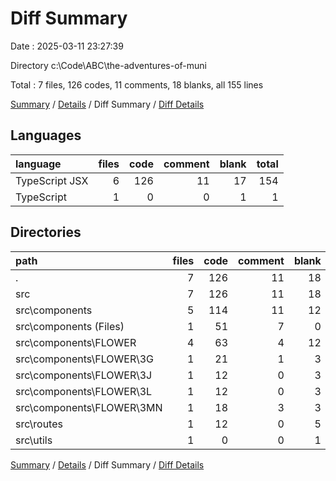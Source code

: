 # Diff Summary

Date : 2025-03-11 23:27:39

Directory c:\\Code\\ABC\\the-adventures-of-muni

Total : 7 files,  126 codes, 11 comments, 18 blanks, all 155 lines

[Summary](results.md) / [Details](details.md) / Diff Summary / [Diff Details](diff-details.md)

## Languages
| language | files | code | comment | blank | total |
| :--- | ---: | ---: | ---: | ---: | ---: |
| TypeScript JSX | 6 | 126 | 11 | 17 | 154 |
| TypeScript | 1 | 0 | 0 | 1 | 1 |

## Directories
| path | files | code | comment | blank | total |
| :--- | ---: | ---: | ---: | ---: | ---: |
| . | 7 | 126 | 11 | 18 | 155 |
| src | 7 | 126 | 11 | 18 | 155 |
| src\\components | 5 | 114 | 11 | 12 | 137 |
| src\\components (Files) | 1 | 51 | 7 | 0 | 58 |
| src\\components\\FLOWER | 4 | 63 | 4 | 12 | 79 |
| src\\components\\FLOWER\\3G | 1 | 21 | 1 | 3 | 25 |
| src\\components\\FLOWER\\3J | 1 | 12 | 0 | 3 | 15 |
| src\\components\\FLOWER\\3L | 1 | 12 | 0 | 3 | 15 |
| src\\components\\FLOWER\\3MN | 1 | 18 | 3 | 3 | 24 |
| src\\routes | 1 | 12 | 0 | 5 | 17 |
| src\\utils | 1 | 0 | 0 | 1 | 1 |

[Summary](results.md) / [Details](details.md) / Diff Summary / [Diff Details](diff-details.md)